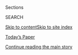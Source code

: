 <div id="app">

<div>

<div class="NYTAppHideMasthead css-zz1s19 e1suatyy0">

<div class="section css-ui9rw0 e1suatyy2">

<div class="css-11hrj97 er09x8g0">

<div class="css-6n7j50">

</div>

<span class="css-1dv1kvn">Sections</span>

<div class="css-10488qs">

<span class="css-1dv1kvn">SEARCH</span>

</div>

[Skip to content](#site-content)[Skip to site
index](#site-index)

</div>

<div class="css-10698na e1huz5gh0">

</div>

</div>

<div id="masthead-bar-one" class="section hasLinks css-15hmgas e1csuq9d3">

<div class="css-uqyvli e1csuq9d0">

</div>

<div class="css-1uqjmks e1csuq9d1">

</div>

<div class="css-9e9ivx">

[](https://myaccount.nytimes3xbfgragh.onion/auth/login?response_type=cookie&client_id=vi)

</div>

<div class="css-1bvtpon e1csuq9d2">

[Today’s Paper](https://www.nytimes3xbfgragh.onion/section/todayspaper)

</div>

</div>

</div>

</div>

<div data-aria-hidden="false">

<div id="site-content" data-role="main">

<div class="css-1ffjgkm">

</div>

<div id="top-wrapper" class="css-15p45cc eaca97t0" type="top">

<div id="top-slug" class="css-19x0jxb eaca97t1" hidden="">

Advertisement

</div>

[Continue reading the main
story](#after-top)

<div class="ad top-wrapper" style="text-align:center;height:100%;display:block;min-height:90px">

<div id="top" class="place-ad" data-position="top" data-size-key="top">

</div>

</div>

<div id="after-top">

</div>

</div>

<div id="collection-the-12019-issue" class="section css-15h4p1b e9abtgs0">

<div class="css-1j21atc e1svk9qx1">

<div class="css-fmiefx e1svk9qx2">

<div class="css-1hk7r2m eu54l5x0">

<div id="sponsor-wrapper" class="css-7a1pgi eaca97t0" type="sponsor" hidden="">

<div id="sponsor-slug" class="css-1l4mleb eaca97t1" hidden="">

Supported by

</div>

[Continue reading the main
story](#after-sponsor)

<div id="sponsor" class="ad sponsor-wrapper" style="text-align:left;height:100%;display:block">

</div>

<div id="after-sponsor">

</div>

</div>

</div>

### <span class="css-15smmd5 ezz4tcd1">[Magazine](/section/magazine)</span>

</div>

<div class="css-nfcc9b e1svk9qx3">

<div class="css-vl9dhg e1svk9qx5">

<div class="css-1nrhkj6 e1svk9qx6">

# The 1.20.19 Issue

<div class="follow-button-placeholder" data-collection-id="">

</div>

</div>

</div>

</div>

</div>

<div class="css-4svvz1 ekkqrpp0">

<div id="collection-highlights-container" class="section css-18l1u7x e46isfb1">

<div class="template-1 css-gfgt40 ekkqrpp1">

## Highlights

1.  ![<span class="css-13wzayb e1oaj3zl2"><span class="css-1dv1kvn">Credit</span>David
    Maurice Smith for The New York
    Times</span>](https://static01.graylady3jvrrxbe.onion/images/2019/01/20/magazine/20mag-dna-slide-GV9W/20mag-dna-slide-GV9W-jumbo.jpg)
    
    <div class="css-gjijuv">
    
    ## [Is Ancient DNA Research Revealing New Truths — or Falling Into Old Traps?](/2019/01/17/magazine/ancient-dna-paleogenomics.html)
    
    Geneticists have begun using old bones to make sweeping claims about
    the distant past. But their revisions to the human story are making
    some scholars of prehistory
    uneasy.
    
    <span class="css-1oaezp0"></span><span class="css-1q6w006 e4e4i5l3"></span><span class="css-9voj2j">By
    <span class="css-1baulvz last-byline" itemprop="name">Gideon
    Lewis-Kraus</span></span>
    
    </div>

2.  ![<span class="css-1samh1w e1oaj3zl2"><span class="css-1dv1kvn">Credit</span>John
    Edmonds for The New York
    Times</span>](https://static01.graylady3jvrrxbe.onion/images/2019/01/13/magazine/13McCraney1/13McCraney1-videoLarge.jpg)
    
    <div class="css-10wtrbd">
    
    ### Feature
    
    ## [How Tarell Alvin McCraney Moved From ‘Moonlight’ to Broadway — and Beyond](/2019/01/15/magazine/tarell-alvin-mccraney-beauty-black.html)
    
    His play “Choir Boy” just opened. His next film will air on Netflix.
    What ties his work together? Plumbing the depths of black beauty and
    grief.
    
    <span class="css-1oaezp0"></span><span class="css-1q6w006 e4e4i5l3"></span><span class="css-9voj2j">By
    <span class="css-1baulvz last-byline" itemprop="name">Carvell
    Wallace</span></span>
    
    </div>

3.  ![<span class="css-1samh1w e1oaj3zl2"><span class="css-1dv1kvn">Credit</span>Peyton
    Fulford for The New York
    Times</span>](https://static01.graylady3jvrrxbe.onion/images/2019/01/20/magazine/20mag-gayconservatives-slide-7GD1/20mag-gayconservatives-slide-7GD1-videoLarge.jpg)
    
    <div class="css-10wtrbd">
    
    ### Feature
    
    ## [For Gay Conservatives, the Trump Era is the Best and Worst of Times](/2019/01/11/magazine/gay-conservative-trump-era.html)
    
    Inside the emboldened, if hardly unified, ranks of the L.G.B.T.
    right.
    
    <span class="css-1oaezp0"></span><span class="css-1q6w006 e4e4i5l3"></span><span class="css-9voj2j">By
    <span class="css-1baulvz last-byline" itemprop="name">Benoit
    Denizet-Lewis</span></span>
    
    </div>

4.  ![<span class="css-1samh1w e1oaj3zl2"><span class="css-1dv1kvn">Credit</span>Paola
    & Murray for The New York Times. Food stylist: Maggie Ruggiero. Prop
    stylist: Rebecca
    Bartoshesky.</span>](https://static01.graylady3jvrrxbe.onion/images/2019/01/20/magazine/20mag-eat-slide-A0VW/20mag-eat-slide-A0VW-videoLarge.png)
    
    <div class="css-10wtrbd">
    
    ### Eat
    
    ## [A Secret Ingredient Makes This Chef’s Galbijjim Perfect. Just Don’t Tell Mom.](/2019/01/16/magazine/galbijjim-korean-stew-recipe.html)
    
    What set this Korean-style short-rib stew
    apart?
    
    <span class="css-1oaezp0"></span><span class="css-1q6w006 e4e4i5l3"></span><span class="css-9voj2j">By
    <span class="css-1baulvz last-byline" itemprop="name">Sam
    Sifton</span></span>
    
    </div>

</div>

<div class="css-1xdhyk6 e46isfb0">

<div class="css-zk12ih ef6si7p0">

1.  ### The Ethicist
    
    ![<span class="css-2s0ord e1oaj3zl2"><span class="css-1dv1kvn">Credit</span>Illustration
    by Tomi
    Um</span>](https://static01.graylady3jvrrxbe.onion/images/2018/10/07/magazine/20mag-ethicist-image1/20mag-ethicist-image1-videoLarge-v12.jpg)
    
    <div class="css-10wtrbd">
    
    ## [Can I Cut Off a Relative With Hateful Views?](/2019/01/15/magazine/can-i-cut-off-a-relative-with-hateful-views.html)
    
    The magazine’s Ethicist columnist on how to handle a relative whose
    views you find repugnant, apologizing to an ex and
    more.
    
    <span class="css-me3p27"></span><span class="css-1q6w006 e4e4i5l3"></span><span class="css-9voj2j">By
    <span class="css-1baulvz last-byline" itemprop="name">Kwame Anthony
    Appiah</span></span>
    
    </div>

2.  ### On Technology
    
    ![<span class="css-2s0ord e1oaj3zl2"><span class="css-1dv1kvn">Credit</span>Illustration
    by Jon
    Han</span>](https://static01.graylady3jvrrxbe.onion/images/2019/01/20/magazine/20OnTech_Opener/20OnTech_Opener-videoLarge.png)
    
    <div class="css-10wtrbd">
    
    ## [How Secrecy Fuels Facebook Paranoia](/2019/01/16/magazine/facebook-election-analytics.html)
    
    The social platform knows everything that happens within its walls —
    that’s the whole point — but it is oddly reticent when it comes to
    misinformation
    campaigns.
    
    <span class="css-me3p27"></span><span class="css-1q6w006 e4e4i5l3"></span><span class="css-9voj2j">By
    <span class="css-1baulvz last-byline" itemprop="name">John
    Herrman</span></span>
    
    </div>

3.  ### First Words
    
    ![<span class="css-2s0ord e1oaj3zl2"><span class="css-1dv1kvn">Credit</span>Illustration
    by Derek Brahney/New Studio. Red brain: Science Photo Library/Getty
    Images. Blue brain: Sebastian Kaulitzki/Science Photo
    Library.</span>](https://static01.graylady3jvrrxbe.onion/images/2019/01/20/magazine/20mag-FirstWords-1/20mag-FirstWords-1-videoLarge.png)
    
    <div class="css-10wtrbd">
    
    ## [All the President’s Memes](/2019/01/14/magazine/all-the-presidents-memes.html)
    
    It’s disorienting enough that the president communicates using
    internet memes. It’s even stranger to consider that his policies
    might work the same
    way.
    
    <span class="css-me3p27"></span><span class="css-1q6w006 e4e4i5l3"></span><span class="css-9voj2j">By
    <span class="css-1baulvz last-byline" itemprop="name">Willy
    Staley</span></span>
    
    </div>

4.  ### New Sentences
    
    ![<span class="css-2s0ord e1oaj3zl2"><span class="css-1dv1kvn">Credit</span></span>](https://static01.graylady3jvrrxbe.onion/images/2019/01/20/magazine/20mag-sentences1/20mag-sentences1-videoLarge.jpg)
    
    <div class="css-10wtrbd">
    
    ## [New Sentences: From a Poem by Ben Purkert](/2019/01/18/magazine/new-sentences-from-a-poem-by-ben-purkert.html)
    
    “The difference between the almost right word and the right word,”
    Mark Twain wrote, “is really a large
    matter.”
    
    <span class="css-me3p27"></span><span class="css-1q6w006 e4e4i5l3"></span><span class="css-9voj2j">By
    <span class="css-1baulvz last-byline" itemprop="name">Sam
    Anderson</span></span>
    
    </div>

5.  ### Letter of Recommendation
    
    ![<span class="css-2s0ord e1oaj3zl2"><span class="css-1dv1kvn">Credit</span>Photo
    illustration by Ben Grandgenett. Source photographs: Nicolas
    Economou/NurPhoto via Getty Images; Universal History Archive/UIG
    via Getty
    Images</span>](https://static01.graylady3jvrrxbe.onion/images/2019/01/20/magazine/20Mag-LOR-1/20Mag-LOR-1-videoLarge.jpg)
    
    <div class="css-10wtrbd">
    
    ## [Letter of Recommendation: Rides to the Airport](/2019/01/15/magazine/letter-of-recommendation-rides-to-the-airport.html)
    
    Any city where someone is waiting curbside with a car is still
    home.
    
    <span class="css-me3p27"></span><span class="css-1q6w006 e4e4i5l3"></span><span class="css-9voj2j">By
    <span class="css-1baulvz last-byline" itemprop="name">Jacqueline
    Kantor</span></span>
    
    </div>

</div>

</div>

<div class="css-1xdhyk6 e46isfb0">

<div class="css-zk12ih ef6si7p0">

1.  ### Talk
    
    ![<span class="css-2s0ord e1oaj3zl2"><span class="css-1dv1kvn">Credit</span>Bob
    Miller for The New York
    Times</span>](https://static01.graylady3jvrrxbe.onion/images/2019/01/20/magazine/20mag-talk-image2/20mag-talk-image2-videoLarge-v5.jpg)
    
    <div class="css-10wtrbd">
    
    ## [Bryan Stevenson Wants the U.S. to Face Its History](/2019/01/16/magazine/bryan-stevenson-wants-the-us-to-face-its-history.html)
    
    The lawyer and social justice activist on mass incarceration, the
    national lynching memorial and Robert E. Lee
    Day.
    
    <span class="css-me3p27"></span><span class="css-1q6w006 e4e4i5l3"></span><span class="css-9voj2j">Interview
    by <span class="css-1baulvz last-byline" itemprop="name">Jaime
    Lowe</span></span>
    
    </div>

2.  ### Diagnosis
    
    ![<span class="css-2s0ord e1oaj3zl2"><span class="css-1dv1kvn">Credit</span>Illustration
    by Cristina
    Daura</span>](https://static01.graylady3jvrrxbe.onion/images/2019/01/20/magazine/20mag-Diagnosis-1/20mag-Diagnosis-1-mediumThreeByTwo440-v3.png)
    
    <div class="css-10wtrbd">
    
    ## [He’d Never Had Allergies, But Suddenly He Had Two Episodes That Nearly Killed Him. Why?](/2019/01/17/magazine/hed-never-had-allergies-but-suddenly-he-had-two-episodes-that-nearly-killed-him-why.html)
    
    A patient does his own sleuthing and figures out what is putting him
    into
    anaphylaxis.
    
    <span class="css-me3p27"></span><span class="css-1q6w006 e4e4i5l3"></span><span class="css-9voj2j">By
    <span class="css-1baulvz last-byline" itemprop="name">Lisa Sanders,
    M.D.</span></span>
    
    </div>

3.  ### Poem
    
    ![<span class="css-2s0ord e1oaj3zl2"><span class="css-1dv1kvn">Credit</span></span>](https://static01.graylady3jvrrxbe.onion/images/2019/01/20/magazine/20mag-poem-image1/20mag-poem-image1-videoLarge.jpg)
    
    <div class="css-10wtrbd">
    
    ## [Poem: Dark](/2019/01/17/magazine/poem-dark.html)
    
    Selected by Rita
    Dove.
    
    <span class="css-me3p27"></span><span class="css-1q6w006 e4e4i5l3"></span><span class="css-9voj2j">By
    <span class="css-1baulvz last-byline" itemprop="name">Jericho
    Brown</span></span>
    
    </div>

4.  ### Tip
    
    ![<span class="css-2s0ord e1oaj3zl2"><span class="css-1dv1kvn">Credit</span>Illustration
    by
    Radio</span>](https://static01.graylady3jvrrxbe.onion/images/2019/01/20/magazine/20Mag-Tip-1/20Mag-Tip-1-videoLarge.jpg)
    
    <div class="css-10wtrbd">
    
    ## [How to Wear Camouflage](/2019/01/16/magazine/how-to-wear-camouflage.html)
    
    Avoid laundry detergent that contains UV brighteners. Wear brown
    shoes if they don’t match the
    clothes.
    
    <span class="css-me3p27"></span><span class="css-1q6w006 e4e4i5l3"></span><span class="css-9voj2j">By
    <span class="css-1baulvz last-byline" itemprop="name">Malia
    Wollan</span></span>
    
    </div>

5.  ### Judge John Hodgman
    
    ![<span class="css-2s0ord e1oaj3zl2"><span class="css-1dv1kvn">Credit</span>Kyle
    Hilton</span>](https://static01.graylady3jvrrxbe.onion/images/2018/04/08/magazine/mag-hodgman-image/08mag-hodgman-videoLarge.png)
    
    <div class="css-10wtrbd">
    
    ## [Judge John Hodgman on Whether a Tail Is Part of the Butt](/2019/01/17/magazine/judge-john-hodgman-on-whether-a-tail-is-part-of-the-butt.html)
    
    With assistance from George R. R.
    Martin.
    
    <span class="css-me3p27"></span><span class="css-1q6w006 e4e4i5l3"></span><span class="css-9voj2j">By
    <span class="css-1baulvz last-byline" itemprop="name">Judge John
    Hodgman</span></span>
    
    </div>

</div>

</div>

</div>

<div id="mid1-wrapper" class="css-1mn4oms eaca97t0" type="rank">

<div id="mid1-slug" class="css-1tag3rd eaca97t1">

Advertisement

</div>

[Continue reading the main
story](#after-mid1)

<div id="mid1" class="ad mid1-wrapper" style="text-align:center;height:100%;display:block">

</div>

<div id="after-mid1">

</div>

</div>

</div>

</div>

</div>

## Site Index

<div>

</div>

## Site Information Navigation

  - [© <span>2020</span> <span>The New York Times
    Company</span>](https://help.nytimes3xbfgragh.onion/hc/en-us/articles/115014792127-Copyright-notice)

<!-- end list -->

  - [NYTCo](https://www.nytco.com/)
  - [Contact
    Us](https://help.nytimes3xbfgragh.onion/hc/en-us/articles/115015385887-Contact-Us)
  - [Work with us](https://www.nytco.com/careers/)
  - [Advertise](https://nytmediakit.com/)
  - [T Brand Studio](http://www.tbrandstudio.com/)
  - [Your Ad
    Choices](https://www.nytimes3xbfgragh.onion/privacy/cookie-policy#how-do-i-manage-trackers)
  - [Privacy](https://www.nytimes3xbfgragh.onion/privacy)
  - [Terms of
    Service](https://help.nytimes3xbfgragh.onion/hc/en-us/articles/115014893428-Terms-of-service)
  - [Terms of
    Sale](https://help.nytimes3xbfgragh.onion/hc/en-us/articles/115014893968-Terms-of-sale)
  - [Site
    Map](https://spiderbites.nytimes3xbfgragh.onion)
  - [Help](https://help.nytimes3xbfgragh.onion/hc/en-us)
  - [Subscriptions](https://www.nytimes3xbfgragh.onion/subscription?campaignId=37WXW)

</div>

</div>
